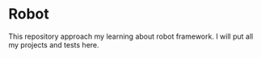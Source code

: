 # Robot

This repository approach my learning about robot framework.
I will put all my projects and tests here.